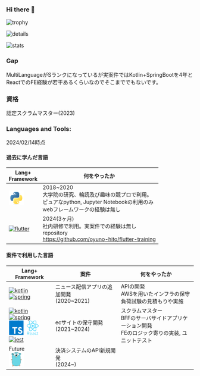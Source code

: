 ### Hi there 👋
![trophy](https://github-profile-trophy.vercel.app/?username=oyuno-hito)

![details](https://github-profile-summary-cards.vercel.app/api/cards/profile-details?username=oyuno-hito&theme=nord_bright)

![stats](https://github-readme-stats.vercel.app/api?username=oyuno-hito)

### Gap

MultiLanguageがSランクになっているが実案件ではKotlin+SpringBootを4年とReactでのFE経験が若干あるくらいなのでそこまででもないです。

### 資格
認定スクラムマスター(2023)


### Languages and Tools:

2024/02/14時点

#### 過去に学んだ言語
|Lang+<br>Framework|何をやったか|
|--|--|
|<a href="https://www.python.org" target="_blank" rel="noreferrer"> <img src="https://raw.githubusercontent.com/devicons/devicon/master/icons/python/python-original.svg" alt="python" width="40" height="40"/></a>  |2018~2020<br> 大学院の研究、輪読及び趣味の競プロで利用。<br>ピュアなpython, Jupyter Notebookの利用のみ<br>webフレームワークの経験は無し  |
|<a href="https://flutter.dev" target="_blank" rel="noreferrer"> <img src="https://www.vectorlogo.zone/logos/flutterio/flutterio-icon.svg" alt="flutter" width="40" height="40"/></a> |2024(3ヶ月)<br>社内研修で利用。実案件での経験は無し<br>repository<br>https://github.com/oyuno-hito/flutter-training|




#### 案件で利用した言語

|Lang+<br>Framework|案件|何をやったか|
|--|--|--|
|<a href="https://kotlinlang.org" target="_blank" rel="noreferrer"> <img src="https://www.vectorlogo.zone/logos/kotlinlang/kotlinlang-icon.svg" alt="kotlin" width="40" height="40"/></a><a href="https://spring.io/" target="_blank" rel="noreferrer"> <img src="https://www.vectorlogo.zone/logos/springio/springio-icon.svg" alt="spring" width="40" height="40"/></a>  |ニュース配信アプリの追加開発<br>(2020~2021)|APIの開発<br>AWSを用いたインフラの保守<br>負荷試験の見積もりや実施|
|<a href="https://kotlinlang.org" target="_blank" rel="noreferrer"> <img src="https://www.vectorlogo.zone/logos/kotlinlang/kotlinlang-icon.svg" alt="kotlin" width="40" height="40"/></a><a href="https://spring.io/" target="_blank" rel="noreferrer"> <img src="https://www.vectorlogo.zone/logos/springio/springio-icon.svg" alt="spring" width="40" height="40"/></a> <br> <a href="https://www.typescriptlang.org/" target="_blank" rel="noreferrer"> <img src="https://raw.githubusercontent.com/devicons/devicon/master/icons/typescript/typescript-original.svg" alt="typescript" width="40" height="40"/></a> <a href="https://reactjs.org/" target="_blank" rel="noreferrer"> <img src="https://raw.githubusercontent.com/devicons/devicon/master/icons/react/react-original-wordmark.svg" alt="react" width="40" height="40"/></a> <a href="https://jestjs.io" target="_blank" rel="noreferrer"> <img src="https://www.vectorlogo.zone/logos/jestjsio/jestjsio-icon.svg" alt="jest" width="40" height="40"/></a>|ecサイトの保守開発<br>(2021~2024)|スクラムマスター<br>BFFのサーバサイドアプリケーション開発<br>FEのロジック寄りの実装, ユニットテスト|
|Future<br><a href="https://golang.org" target="_blank" rel="noreferrer"> <img src="https://raw.githubusercontent.com/devicons/devicon/master/icons/go/go-original.svg" alt="go" width="40" height="40"/></a>|決済システムのAPI新規開発<br>(2024~)||